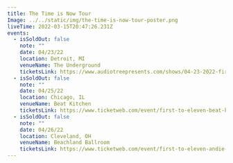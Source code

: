 ```yaml
---
title: The Time is Now Tour
Image: ../../static/img/the-time-is-now-tour-poster.png
liveTime: 2022-03-15T20:47:26.231Z
events:
  - isSoldOut: false
    note: ""
    date: 04/23/22
    location: Detroit, MI
    venueName: The Underground
    ticketsLink: https://www.audiotreepresents.com/shows/04-23-2022-first-to-eleven
  - isSoldOut: false
    note: ""
    date: 04/25/22
    location: Chicago, IL
    venueName: Beat Kitchen
    ticketsLink: https://www.ticketweb.com/event/first-to-eleven-beat-kitchen-tickets/11904405?pl=kickstand
  - isSoldOut: false
    note: ""
    date: 04/26/22
    location: Cleveland, OH
    venueName: Beachland Ballroom
    ticketsLink: https://www.ticketweb.com/event/first-to-eleven-andie-case-beachland-ballroom-tickets/11906545?pl=beachland
---
```

